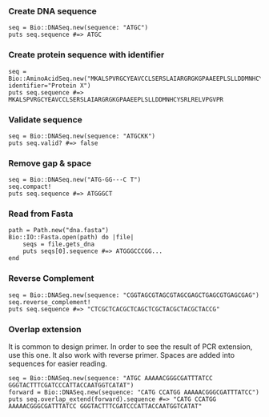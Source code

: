 ### Create DNA sequence
    seq = Bio::DNASeq.new(sequence: "ATGC")
    puts seq.sequence #=> ATGC

### Create protein sequence with identifier
    seq = Bio::AminoAcidSeq.new("MKALSPVRGCYEAVCCLSERSLAIARGRGKGPAAEEPLSLLDDMNHCYSRLRELVPGVPR", identifier="Protein X")
    puts seq.sequence #=> MKALSPVRGCYEAVCCLSERSLAIARGRGKGPAAEEPLSLLDDMNHCYSRLRELVPGVPR

### Validate sequence
    seq = Bio::DNASeq.new(sequence: "ATGCKK")
    puts seq.valid? #=> false

### Remove gap & space
    seq = Bio::DNASeq.new("ATG-GG---C T")
    seq.compact!
    puts seq.sequence #=> ATGGGCT

### Read from Fasta
    path = Path.new("dna.fasta")
    Bio::IO::Fasta.open(path) do |file|
        seqs = file.gets_dna
        puts seqs[0].sequence #=> ATGGGCCCGG...
    end

### Reverse Complement
    seq = Bio::DNASeq.new(sequence: "CGGTAGCGTAGCGTAGCGAGCTGAGCGTGAGCGAG")
    seq.reverse_complement!
    puts seq.sequence #=> "CTCGCTCACGCTCAGCTCGCTACGCTACGCTACCG"

### Overlap extension

It is common to design primer. In order to see the result of PCR extension, use this one. It also work with reverse primer. Spaces are added into sequences for easier reading.

    seq = Bio::DNASeq.new(sequence: "ATGC AAAAACGGGCGATTTATCC GGGTACTTTCGATCCCATTACCAATGGTCATAT")
    forward = Bio::DNASeq.new(sequence: "CATG CCATGG AAAAACGGGCGATTTATCC")
    puts seq.overlap_extend(forward).sequence #=> "CATG CCATGG AAAAACGGGCGATTTATCC GGGTACTTTCGATCCCATTACCAATGGTCATAT"